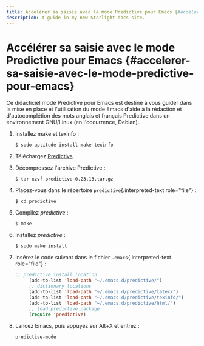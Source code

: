 ```yaml
---
title: Accélérer sa saisie avec le mode Predictive pour Emacs {#accelerer-sa-saisie-avec-le-mode-predictive-pour-emacs}
description: A guide in my new Starlight docs site.
---
```

# Accélérer sa saisie avec le mode Predictive pour Emacs {#accelerer-sa-saisie-avec-le-mode-predictive-pour-emacs}

Ce didacticiel mode Predictive pour Emacs est destiné à vous guider dans
la mise en place et l\'utilisation du mode Emacs d\'aide à la rédaction
et d\'autocomplétion des mots anglais et français Predictive dans un
environnement GNU/Linux (en l\'occurrence, Debian).

1.  Installez make et texinfo :

    ``` console
    $ sudo aptitude install make texinfo
    ```

2.  Téléchargez [Predictive]().

3.  Décompressez l\'archive Predictive :

    ``` console
    $ tar xzvf predictive-0.23.13.tar.gz
    ```

4.  Placez-vous dans le répertoire `predictive`{.interpreted-text
    role="file"} :

    ``` console
    $ cd predictive
    ```

5.  Compilez *predictive* :

    ``` console
    $ make
    ```

6.  Installez *predictive* :

    ``` console
    $ sudo make install
    ```

7.  Insérez le code suivant dans le fichier `.emacs`{.interpreted-text
    role="file"} :

    ``` cl
    ;; predictive install location
         (add-to-list 'load-path "~/.emacs.d/predictive/")
         ;; dictionary locations
         (add-to-list 'load-path "~/.emacs.d/predictive/latex/")
         (add-to-list 'load-path "~/.emacs.d/predictive/texinfo/")
         (add-to-list 'load-path "~/.emacs.d/predictive/html/")
         ;; load predictive package
         (require 'predictive)
    ```

8.  Lancez Emacs, puis appuyez sur Alt+X et entrez :

    ``` cl
    predictive-mode
    ```
